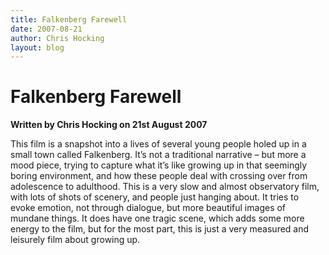 ```yaml
---
title: Falkenberg Farewell
date: 2007-08-21
author: Chris Hocking
layout: blog
---
```

# Falkenberg Farewell

**Written by Chris Hocking on 21st August 2007**

This film is a snapshot into a lives of several young people holed up in a small town called Falkenberg. It’s not a traditional narrative – but more a mood piece, trying to capture what it’s like growing up in that seemingly boring environment, and how these people deal with crossing over from adolescence to adulthood. This is a very slow and almost observatory film, with lots of shots of scenery, and people just hanging about. It tries to evoke emotion, not through dialogue, but more beautiful images of mundane things. It does have one tragic scene, which adds some more energy to the film, but for the most part, this is just a very measured and leisurely film about growing up.